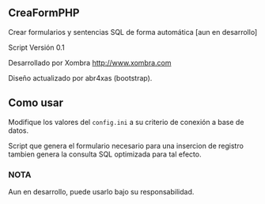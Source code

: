 ## CreaFormPHP
Crear formularios y sentencias SQL de forma automática [aun en desarrollo]

Script Versión 0.1

Desarrollado por Xombra
http://www.xombra.com

Diseño actualizado por abr4xas (bootstrap).

## Como usar

Modifique los valores del `config.ini` a su criterio
de conexión a base de datos.

Script que genera el formulario necesario para una insercion de registro
tambien genera la consulta SQL optimizada para tal efecto.


### NOTA

Aun en desarrollo, puede usarlo bajo su responsabilidad.
